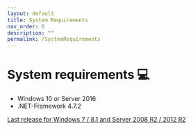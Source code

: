 ```yaml
---
layout: default
title: System Requirements
nav_order: 6
description: ""
permalink: /SystemRequirements
---
```


# System requirements :computer:

- Windows 10 or Server 2016
- .NET-Framework 4.7.2

[Last release for Windows 7 / 8.1 and Server 2008 R2 / 2012 R2](Changelog_v1.md#version-11100)